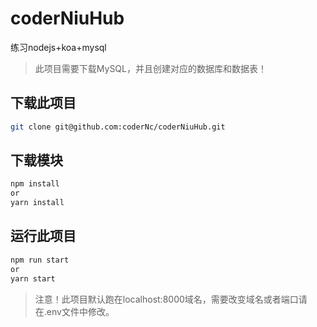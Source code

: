# coderNiuHub
练习nodejs+koa+mysql
> 此项目需要下载MySQL，并且创建对应的数据库和数据表！
## 下载此项目
```bash
git clone git@github.com:coderNc/coderNiuHub.git
```
## 下载模块
```bash
npm install
or
yarn install
```
## 运行此项目
```bash
npm run start
or
yarn start
```
> 注意！此项目默认跑在localhost:8000域名，需要改变域名或者端口请在.env文件中修改。
